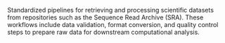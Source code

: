 Standardized pipelines for retrieving and processing scientific datasets from repositories such as the
Sequence Read Archive (SRA). These workflows include data validation, format conversion, and quality
control steps to prepare raw data for downstream computational analysis.
